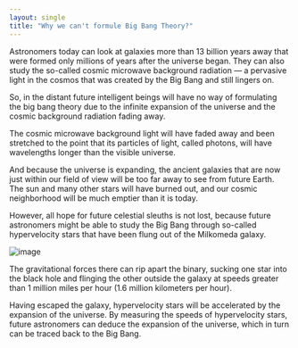 ```yaml
---
layout: single
title: "Why we can't formule Big Bang Theory?"
---
```

Astronomers today can look at galaxies more than 13 billion years away that were formed only millions of years after the universe began. They can also study the so-called cosmic microwave background radiation — a pervasive light in the cosmos that was created by the Big Bang and still lingers on.

So, in the distant future intelligent beings will have no way of formulating the big bang theory due to the infinite expansion of the universe and the cosmic background radiation fading away.

The cosmic microwave background light will have faded away and been stretched to the point that its particles of light, called photons, will have wavelengths longer than the visible universe.

And because the universe is expanding, the ancient galaxies that are now just within our field of view will be too far away to see from future Earth. The sun and many other stars will have burned out, and our cosmic neighborhood will be much emptier than it is today.

However, all hope for future celestial sleuths is not lost, because future astronomers might be able to study the Big Bang through so-called hypervelocity stars that have been flung out of the Milkomeda galaxy.

![image](https://www.newsmax.com/CMSPages/GetFile.aspx?guid=dfd9ef97-561e-4805-86fa-6e7d430eba18&SiteName=Newsmax&maxsidesize=600)

The gravitational forces there can rip apart the binary, sucking one star into the black hole and flinging the other outside the galaxy at speeds greater than 1 million miles per hour (1.6 million kilometers per hour).

Having escaped the galaxy, hypervelocity stars will be accelerated by the expansion of the universe. By measuring the speeds of hypervelocity stars, future astronomers can deduce the expansion of the universe, which in turn can be traced back to the Big Bang.
